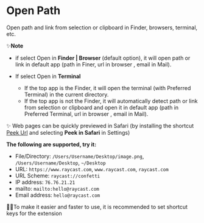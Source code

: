 # Open Path

Open path and link from selection or clipboard in Finder, browsers, terminal, etc.

✨**Note**

- if select Open in **Finder | Browser** (default option), it will open path or link in default app (path in Finer, url in browser , email in Mail).

- If select Open in **Terminal**
  - If the top app is the Finder, it will open the terminal (with Preferred Terminal) in the current directory.
  - If the top app is not the Finder, it will automatically detect path or link from selection or clipboard and open it in default app (path in Preferred Terminal, url in browser , email in Mail).

✨ Web pages can be quickly previewed in Safari (by installing the shortcut [Peek Url](https://www.icloud.com/shortcuts/2364c358fbe7498aa6b18bd229d0f7de) and selecting **Peek in Safari** in Settings)

**The following are supported, try it:**

- File/Directory: `/Users/Username/Desktop/image.png`, `/Users/Username/Desktop`, `~/Desktop`
- URL: `https://www.raycast.com`, `www.raycast.com`, `raycast.com`
- URL Scheme: `raycast://confetti`
- IP address: `76.76.21.21`
- mailto: `mailto:hello@raycast.com`
- Email address: `hello@raycast.com`

🌟🌟To make it easier and faster to use, it is recommended to set shortcut keys for the extension
